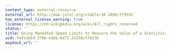```yaml
---
content_type: external-resource
external_url: http://www.jstor.org/stable/10.1086/379932
has_external_license_warning: true
license: https://en.wikipedia.org/wiki/All_rights_reserved
status: ''
title: Using Mandated Speed Limits to Measure the Value of a Statistical Life
uid: 54fe1bb3-378b-4dbb-ba72-2e258cf7623b
wayback_url: ''
---
```


